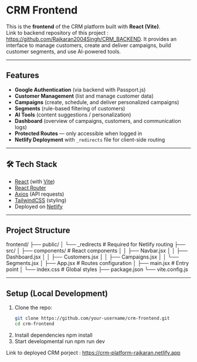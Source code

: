 # CRM Frontend

This is the **frontend** of the CRM platform built with **React (Vite)**.  
Link to backend repository of this project : https://github.com/Rajkaran2004Singh/CRM_BACKEND.
It provides an interface to manage customers, create and deliver campaigns, build customer segments, and use AI-powered tools.

---

## Features

-  **Google Authentication** (via backend with Passport.js)  
-  **Customer Management** (list and manage customer data)  
-  **Campaigns** (create, schedule, and deliver personalized campaigns)  
-  **Segments** (rule-based filtering of customers)  
-  **AI Tools** (content suggestions / personalization)  
-  **Dashboard** (overview of campaigns, customers, and communication logs)  
-  **Protected Routes** — only accessible when logged in  
-  **Netlify Deployment** with `_redirects` file for client-side routing

---

## 🛠️ Tech Stack

- [React](https://react.dev/) (with [Vite](https://vitejs.dev/))
- [React Router](https://reactrouter.com/)
- [Axios](https://axios-http.com/) (API requests)
- [TailwindCSS](https://tailwindcss.com/) (styling)
- Deployed on [Netlify](https://www.netlify.com/)

---

## Project Structure
frontend/
├── public/
│   └── _redirects # Required for Netlify routing
├── src/
│   ├── components/ # React components
│   │   ├── Navbar.jsx
│   │   ├── Dashboard.jsx
│   │   ├── Customers.jsx
│   │   ├── Campaigns.jsx
│   │   └── Segments.jsx
│   ├── App.jsx # Routes configuration
│   ├── main.jsx # Entry point
│   └── index.css # Global styles
├── package.json
└── vite.config.js

---

## Setup (Local Development)

1. Clone the repo:
   ```bash
   git clone https://github.com/your-username/crm-frontend.git
   cd crm-frontend
2. Install dependencies
   npm install
3. Start developmental run
   npm run dev

Link to deployed CRM porject : https://crm-platform-rajkaran.netlify.app
